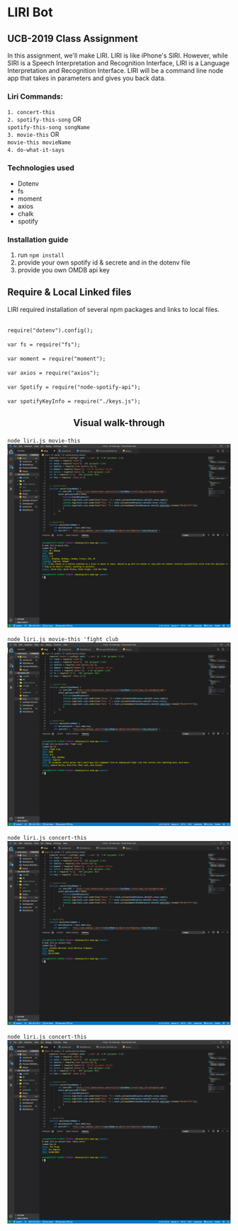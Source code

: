 <h1> LIRI Bot </h1>
<h2>UCB-2019 Class Assignment</h2>
<p>
    In this assignment, we'll make LIRI. LIRI is like iPhone's SIRI. However, while SIRI is a Speech Interpretation and Recognition Interface, LIRI is a Language Interpretation and Recognition Interface. LIRI will be a command line node app that takes in parameters and gives you back data.
</p>

<h3>Liri Commands:</h3>
    <code>1. concert-this</code><br>
    <code>2. spotify-this-song</code> OR <br>
    <code>spotify-this-song songName</code><br>
    <code>3. movie-this</code> OR <br>
    <code>movie-this movieName</code><br>
    <code>4. do-what-it-says</code>

<h3>Technologies used</h3>
<ul>
    <li>Dotenv</li>
    <li>fs</li>
    <li>moment</li>
    <li>axios</li>
    <li>chalk</li>
    <li>spotify</li>
</ul>

<h3>Installation guide</h3>

<ol>
    <li>run <code>npm install</code></li>
    <li>provide your own spotify id & secrete and in the dotenv file</li>
    <li>provide you own OMDB api key</li>
</ol>

<h2>Require & Local Linked files</h2>
LIRI required installation of several npm packages and links to local files.<br>

<pre><code>
require("dotenv").config(); <br>
var fs = require("fs"); <br>
var moment = require("moment");<br>
var axios = require("axios");<br>
var Spotify = require("node-spotify-api");<br>
var spotifyKeyInfo = require("./keys.js");</h2>
</code></pre>

<h2 style='text-align:center'>Visual walk-through</h2>

<code>node liri.js movie-this</code>
<img src="./runApp/img1.jpg">

<code>node liri.js movie-this 'fight club</code>
<img src="./runApp/img2.jpg">

<code>node liri.js concert-this</code>
<img src="./runApp/concert-this.jpg">

<code>node liri.js concert-this</code>
<img src="./runApp/concert-this-keyword.jpg">







